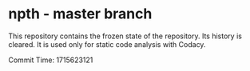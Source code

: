 # npth - master branch

This repository contains the frozen state of the repository.
Its history is cleared. It is used only for static code
analysis with Codacy.

Commit Time: 1715623121